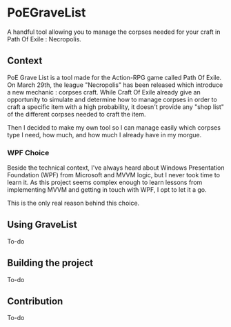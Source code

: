 # PoEGraveList

A handful tool allowing you to manage the corpses needed for your craft in Path Of Exile : Necropolis. 

## Context
PoE Grave List is a tool made for the Action-RPG game called Path Of Exile. On March 29th, the league "Necropolis" has been released which introduce a new mechanic : corpses craft. 
While Craft Of Exile already give an opportunity to simulate and determine how to manage corpses in order to craft a specific item with a high probability, it doesn't provide any "shop list" of the different corpses needed to craft the item. 

Then I decided to make my own tool so I can manage easily which corpses type I need, how much, and how much I already have in my morgue.

### WPF Choice

Beside the technical context, I've always heard about Windows Presentation Foundation (WPF) from Microsoft and MVVM logic, but I never took time to learn it. As this project seems complex enough to learn lessons from implementing MVVM and getting in touch with WPF, I opt to let it a go. 

This is the only real reason behind this choice. 


## Using GraveList 

To-do

## Building the project

To-do

## Contribution

To-do
